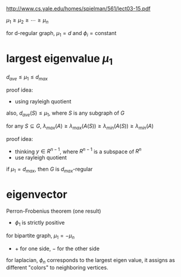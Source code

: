 http://www.cs.yale.edu/homes/spielman/561/lect03-15.pdf

$`\mu_1 \ge \mu_2 \ge \cdots \ge \mu_n`$

for d-regular graph, $`\mu_1=d`$ and $`\phi_i = \text{constant}`$

# largest eigenvalue $`\mu_1`$

$`d_{ave} \le \mu_1 \le d_{max}`$

proof idea: 

- using rayleigh quotient

also, $`d_{ave}(S) \le \mu_1`$, where $`S`$ is any subgraph of $`G`$

for any $`S \subseteq G`$, $`\lambda_{max}(A) \ge \lambda_{max}(A(S)) \ge \lambda_{min}(A(S)) \ge \lambda_{min}(A)`$

proof idea:

- thinking $`y \in R^{n-1}`$, where $`R^{n-1}`$ is a subspace of $`R^n`$
- use rayleigh quotient

if $`\mu_1 = d_{max}`$, then $`G`$ is $`d_{max}`$-regular

# eigenvector

Perron-Frobenius theorem (one result)

- $`\phi_1`$ is strictly positive

for bipartite graph, $`\mu_1 = - \mu_n`$

- $`+`$ for one side, $`-`$ for the other side

for laplacian, $`\phi_n`$ corresponds to the largest eigen value, it assigns as different "colors" to neighboring vertices. 


